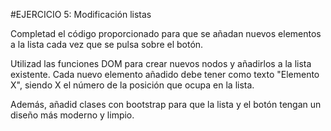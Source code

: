 #EJERCICIO 5: Modificación listas

Completad el código proporcionado para que se añadan nuevos elementos a la lista cada vez que se pulsa sobre el botón.

Utilizad las funciones DOM para crear nuevos nodos y añadirlos a la lista existente. Cada nuevo elemento añadido debe tener como texto "Elemento X", siendo X el número de la posición que ocupa en la lista.

Además, añadid clases con bootstrap para que la lista y el botón tengan un diseño más moderno y limpio.